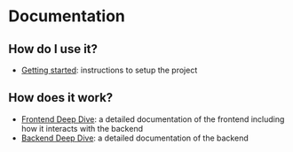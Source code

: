 # Documentation

## How do I use it?

- [Getting started](getting_started.md): instructions to setup the project

## How does it work?

- [Frontend Deep Dive](frontend_deepdive.md): a detailed documentation of the frontend including how it interacts with the backend
- [Backend Deep Dive](backend_deepdive.md): a detailed documentation of the backend
